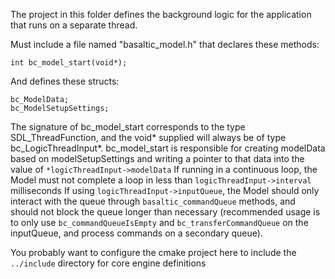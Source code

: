 The project in this folder defines the background logic for the application that runs on a separate thread.

Must include a file named "basaltic_model.h" that declares these methods:
```
int bc_model_start(void*);
```

And defines these structs:
```
bc_ModelData;
bc_ModelSetupSettings;
```

The signature of bc_model_start corresponds to the type SDL_ThreadFunction, and the void* supplied will always be of type bc_LogicThreadInput*.
bc_model_start is responsible for creating modelData based on modelSetupSettings and writing a pointer to that data into the value of `*logicThreadInput->modelData`
If running in a continuous loop, the Model must not complete a loop in less than `logicThreadInput->interval` milliseconds
If using `logicThreadInput->inputQueue`, the Model should only interact with the queue through `basaltic_commandQueue` methods, and should not block the queue longer than necessary (recommended usage is to only use `bc_commandQueueIsEmpty` and `bc_transferCommandQueue` on the inputQueue, and process commands on a secondary queue).

You probably want to configure the cmake project here to include the `../include` directory for core engine definitions
